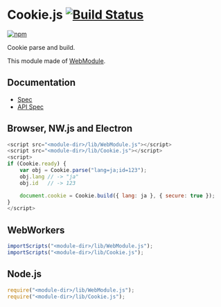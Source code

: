 # Cookie.js [![Build Status](https://travis-ci.org/uupaa/Cookie.js.svg)](https://travis-ci.org/uupaa/Cookie.js)

[![npm](https://nodei.co/npm/uupaa.cookie.js.svg?downloads=true&stars=true)](https://nodei.co/npm/uupaa.cookie.js/)

Cookie parse and build.

This module made of [WebModule](https://github.com/uupaa/WebModule).

## Documentation
- [Spec](https://github.com/uupaa/Cookie.js/wiki/)
- [API Spec](https://github.com/uupaa/Cookie.js/wiki/Cookie)

## Browser, NW.js and Electron

```js
<script src="<module-dir>/lib/WebModule.js"></script>
<script src="<module-dir>/lib/Cookie.js"></script>
<script>
if (Cookie.ready) {
    var obj = Cookie.parse("lang=ja;id=123");
    obj.lang // -> "ja"
    obj.id   // -> 123

    document.cookie = Cookie.build({ lang: ja }, { secure: true });
}
</script>
```

## WebWorkers

```js
importScripts("<module-dir>/lib/WebModule.js");
importScripts("<module-dir>/lib/Cookie.js");

```

## Node.js

```js
require("<module-dir>/lib/WebModule.js");
require("<module-dir>/lib/Cookie.js");

```

